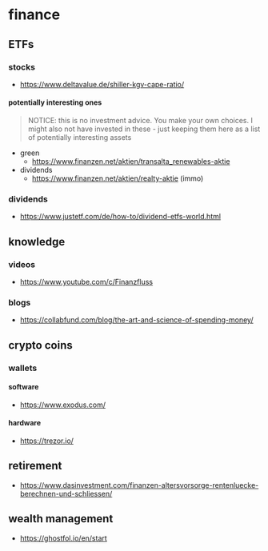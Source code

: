# finance

## ETFs


### stocks

- https://www.deltavalue.de/shiller-kgv-cape-ratio/

#### potentially interesting ones

> NOTICE: this is no investment advice. You make your own choices. I might also not have invested in these - just keeping them here as a list of potentially interesting assets

- green
    - https://www.finanzen.net/aktien/transalta_renewables-aktie
- dividends
    - https://www.finanzen.net/aktien/realty-aktie (immo)

### dividends

- https://www.justetf.com/de/how-to/dividend-etfs-world.html

## knowledge 

### videos

- https://www.youtube.com/c/Finanzfluss

### blogs

- https://collabfund.com/blog/the-art-and-science-of-spending-money/


## crypto coins

### wallets

#### software

- https://www.exodus.com/

#### hardware

- https://trezor.io/


## retirement

- https://www.dasinvestment.com/finanzen-altersvorsorge-rentenluecke-berechnen-und-schliessen/


## wealth management

- https://ghostfol.io/en/start
